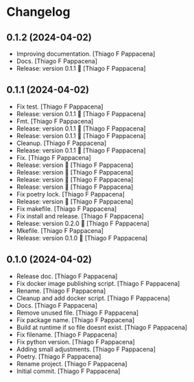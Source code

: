 Changelog
=========


0.1.2 (2024-04-02)
------------------
- Improving documentation. [Thiago F Pappacena]
- Docs. [Thiago F Pappacena]
- Release: version 0.1.1 🚀 [Thiago F Pappacena]


0.1.1 (2024-04-02)
------------------
- Fix test. [Thiago F Pappacena]
- Release: version 0.1.1 🚀 [Thiago F Pappacena]
- Fmt. [Thiago F Pappacena]
- Release: version 0.1.1 🚀 [Thiago F Pappacena]
- Release: version 0.1.1 🚀 [Thiago F Pappacena]
- Cleanup. [Thiago F Pappacena]
- Release: version 0.1.1 🚀 [Thiago F Pappacena]
- Fix. [Thiago F Pappacena]
- Release: version  🚀 [Thiago F Pappacena]
- Release: version  🚀 [Thiago F Pappacena]
- Release: version  🚀 [Thiago F Pappacena]
- Release: version  🚀 [Thiago F Pappacena]
- Fix poetry lock. [Thiago F Pappacena]
- Release: version  🚀 [Thiago F Pappacena]
- Fix makefile. [Thiago F Pappacena]
- Fix install and release. [Thiago F Pappacena]
- Release: version 0.2.0 🚀 [Thiago F Pappacena]
- Mkefile. [Thiago F Pappacena]
- Release: version 0.1.0 🚀 [Thiago F Pappacena]


0.1.0 (2024-04-02)
------------------
- Release doc. [Thiago F Pappacena]
- Fix docker image publishing script. [Thiago F Pappacena]
- Rename. [Thiago F Pappacena]
- Cleanup and add docker script. [Thiago F Pappacena]
- Docs. [Thiago F Pappacena]
- Remove unused file. [Thiago F Pappacena]
- Fix package name. [Thiago F Pappacena]
- Build at runtime if so file doesnt exist. [Thiago F Pappacena]
- Fix filename. [Thiago F Pappacena]
- Fix python version. [Thiago F Pappacena]
- Adding small adjustments. [Thiago F Pappacena]
- Poetry. [Thiago F Pappacena]
- Rename project. [Thiago F Pappacena]
- Initial commit. [Thiago F Pappacena]


